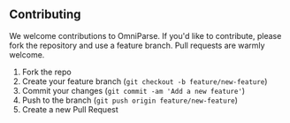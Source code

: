 ## Contributing

We welcome contributions to OmniParse. If you'd like to contribute, please fork the repository and use a feature branch. Pull requests are warmly welcome.

1. Fork the repo
2. Create your feature branch (`git checkout -b feature/new-feature`)
3. Commit your changes (`git commit -am 'Add a new feature'`)
4. Push to the branch (`git push origin feature/new-feature`)
5. Create a new Pull Request